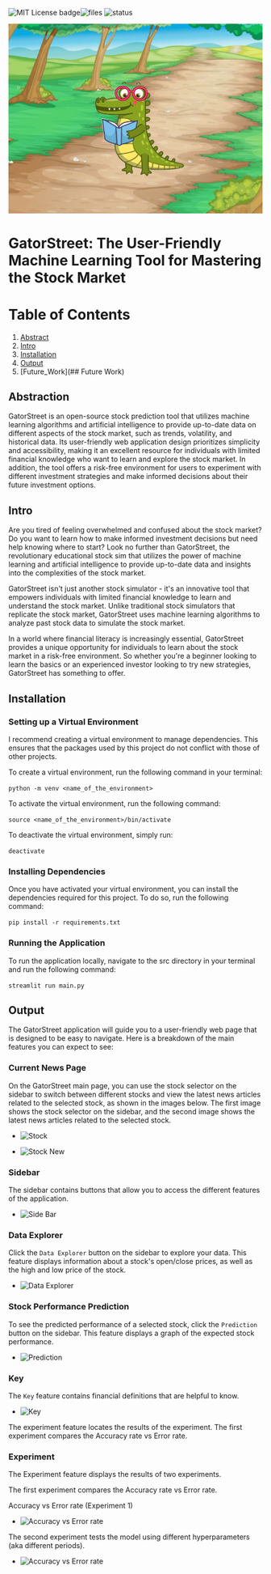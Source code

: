 ![MIT License badge](https://img.shields.io/github/license/ReadyResearchers/GatorStreet)![files](https://img.shields.io/github/directory-file-count/ReadyResearchers/GatorStreet) ![status](https://img.shields.io/github/actions/workflow/status/ReadyResearchers/GatorStreet/main.yml)
<p align="center">
  <img src="img/GatorStreet_Logo.png" />
</p>

# GatorStreet: The User-Friendly Machine Learning Tool for Mastering the Stock Market

# Table of Contents

1. [Abstract](##Abstraction)
2. [Intro](##Intro)
3. [Installation](##Installation )
4. [Output](##Output)
5. [Future_Work](## Future Work)

## Abstraction

GatorStreet is an open-source stock prediction tool that utilizes machine learning algorithms and artificial intelligence to provide up-to-date data on different aspects of the stock market, such as trends, volatility, and historical data. Its user-friendly web application design prioritizes simplicity and accessibility, making it an excellent resource for individuals with limited financial knowledge who want to learn and explore the stock market. In addition, the tool offers a risk-free environment for users to experiment with different investment strategies and make informed decisions about their future investment options.

## Intro

Are you tired of feeling overwhelmed and confused about the stock market? Do you want to learn how to make informed investment decisions but need help knowing where to start? Look no further than GatorStreet, the revolutionary educational stock sim that utilizes the power of machine learning and artificial intelligence to provide up-to-date data and insights into the complexities of the stock market.

GatorStreet isn't just another stock simulator - it's an innovative tool that empowers individuals with limited financial knowledge to learn and understand the stock market. Unlike traditional stock simulators that replicate the stock market, GatorStreet uses machine learning algorithms to analyze past stock data to simulate the stock market.

In a world where financial literacy is increasingly essential, GatorStreet provides a unique opportunity for individuals to learn about the stock market in a risk-free environment. So whether you're a beginner looking to learn the basics or an experienced investor looking to try new strategies, GatorStreet has something to offer. 

## Installation 

### Setting up a Virtual Environment
I recommend creating a virtual environment to manage dependencies. This ensures that the packages used by this project do not conflict with those of other projects.

To create a virtual environment, run the following command in your terminal:

```python -m venv <name_of_the_environment>```

To activate the virtual environment, run the following command:

```source <name_of_the_environment>/bin/activate```

To deactivate the virtual environment, simply run:

```deactivate```

### Installing Dependencies

Once you have activated your virtual environment, you can install the dependencies required for this project. To do so, run the following command:

```pip install -r requirements.txt```

### Running the Application

To run the application locally, navigate to the src directory in your terminal and run the following command:

```streamlit run main.py```

## Output

The GatorStreet application will guide you to a user-friendly web page that is designed to be easy to navigate. Here is a breakdown of the main features you can expect to see:

### Current News Page 

On the GatorStreet main page, you can use the stock selector on the sidebar to switch between different stocks and view the latest news articles related to the selected stock, as shown in the images below. The first image shows the stock selector on the sidebar, and the second image shows the latest news articles related to the selected stock.

- ![Stock](img/Select.png)

- ![Stock New](img/news.png)

### Sidebar
The sidebar contains buttons that allow you to access the different features of the application.

- ![Side Bar](img/side_bar.png)


### Data Explorer

Click the ```Data Explorer``` button on the sidebar to explore your data. This feature displays information about a stock's open/close prices, as well as the high and low price of the stock.

- ![Data Explorer](img/data.png)

### Stock Performance Prediction

To see the predicted performance of a selected stock, click the ```Prediction``` button on the sidebar. This feature displays a graph of the expected stock performance.

- ![Prediction](img/prediction.png)


### Key

The ```Key``` feature contains financial definitions that are helpful to know.

- ![Key](img/key.png)

The experiment feature locates the results of the experiment. The first experiment compares the Accuracy rate vs Error rate. 


### Experiment

The Experiment feature displays the results of two experiments.

The first experiment compares the Accuracy rate vs Error rate.

Accuracy vs Error rate (Experiment 1)

- ![Accuracy vs Error rate](img/Experiment_1.png)

The second experiment tests the model using different hyperparameters (aka different periods).

- ![Accuracy vs Error rate](img/Experiment_2.png)

